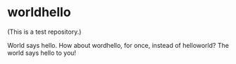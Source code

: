 # worldhello
(This is a test repository.)

World says hello. How about wordhello, for once, instead of helloworld?
The world says hello to you!
